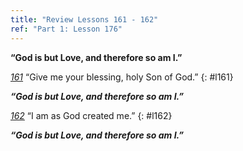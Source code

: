```yaml
---
title: "Review Lessons 161 - 162"
ref: "Part 1: Lesson 176"
---
```


**“God is but Love, and therefore so am I.”**

[*161*](/acim/workbook/l161/?r=1) “Give me your blessing, holy Son of God.”
{: #l161}

***“God is but Love, and therefore so am I.”***

[*162*](/acim/workbook/l162/?r=1) “I am as God created me.”
{: #l162}

***“God is but Love, and therefore so am I.”***

